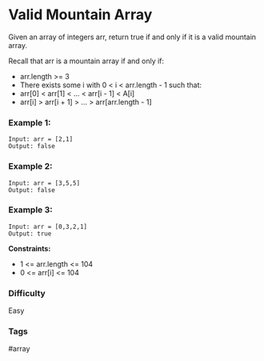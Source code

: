 # Valid Mountain Array

Given an array of integers arr, return true if and only if it is a valid mountain array.

Recall that arr is a mountain array if and only if:

- arr.length >= 3
- There exists some i with 0 < i < arr.length - 1 such that:
- arr[0] < arr[1] < ... < arr[i - 1] < A[i]
- arr[i] > arr[i + 1] > ... > arr[arr.length - 1]

### Example 1:

```
Input: arr = [2,1]
Output: false
```

### Example 2:

```
Input: arr = [3,5,5]
Output: false
```

### Example 3:

```
Input: arr = [0,3,2,1]
Output: true
```

**Constraints:**

- 1 <= arr.length <= 104
- 0 <= arr[i] <= 104

### Difficulty

Easy

### Tags

#array
